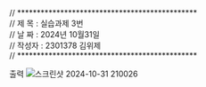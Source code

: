 // **********************************************                                                                               
// 제 목 : 실습과제 3번                                                                                                           
// 날 짜 : 2024년 10월31일                                                                                                       
// 작성자 : 2301378 김위제                                                                                                       
// **********************************************

출력
![스크린샷 2024-10-31 210026](https://github.com/user-attachments/assets/a0cbc9f1-8b4f-49ce-be93-5c85b1e4bc25)
